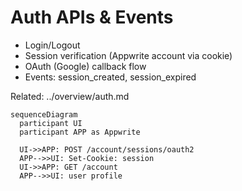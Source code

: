 # Auth APIs & Events

- Login/Logout
- Session verification (Appwrite account via cookie)
- OAuth (Google) callback flow
- Events: session_created, session_expired

Related: ../overview/auth.md

```mermaid
sequenceDiagram
  participant UI
  participant APP as Appwrite

  UI->>APP: POST /account/sessions/oauth2
  APP-->>UI: Set-Cookie: session
  UI->>APP: GET /account
  APP-->>UI: user profile
```


